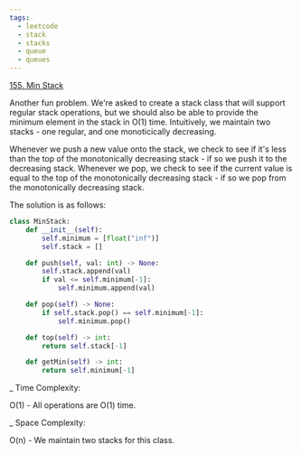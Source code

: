 ```yaml
---
tags:
  - leetcode
  - stack
  - stacks
  - queue
  - queues
---
```


<a href="https://leetcode.com/problems/min-stack/">155. Min Stack</a>

Another fun problem. We're asked to create a stack class that will support
regular stack operations, but we should also be able to provide the minimum
element in the stack in O(1) time. Intuitively, we maintain two stacks - one
regular, and one monoticically decreasing.

Whenever we push a new value onto the stack, we check to see if it's less than
the top of the monotonically decreasing stack - if so we push it to the
decreasing stack. Whenever we pop, we check to see if the current value is equal
to the top of the monotonically decreasing stack - if so we pop from the
monotonically decreasing stack.

The solution is as follows:

```python
class MinStack:
    def __init__(self):
        self.minimum = [float("inf")]
        self.stack = []

    def push(self, val: int) -> None:
        self.stack.append(val)
        if val <= self.minimum[-1]:
            self.minimum.append(val)

    def pop(self) -> None:
        if self.stack.pop() == self.minimum[-1]:
            self.minimum.pop()

    def top(self) -> int:
        return self.stack[-1]

    def getMin(self) -> int:
        return self.minimum[-1]
```

\_ Time Complexity:

O(1) - All operations are O(1) time.

\_ Space Complexity:

O(n) - We maintain two stacks for this class.

